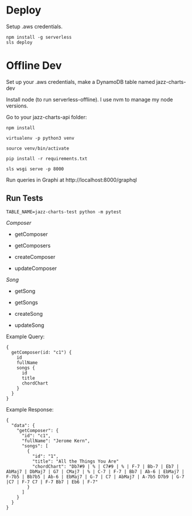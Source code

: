 # Deploy

Setup .aws credentials.

```console
npm install -g serverless
sls deploy
```

# Offline Dev

Set up your .aws credentials, make a DynamoDB table named jazz-charts-dev

Install node (to run serverless-offline). I use nvm to manage my node versions.

Go to your jazz-charts-api folder: 

`npm install`

`virtualenv -p python3 venv`

`source venv/bin/activate`

`pip install -r requirements.txt`

`sls wsgi serve -p 8000`

Run queries in Graphi at http://localhost:8000/graphql

## Run Tests

`TABLE_NAME=jazz-charts-test python -m pytest`

*Composer*

* getComposer

* getComposers

* createComposer

* updateComposer
 

*Song*

* getSong

* getSongs

* createSong

* updateSong

Example Query: 

```
{
  getComposer(id: "c1") {
    id
    fullName
    songs {
      id
      title
      chordChart
    }
  }
}
```

Example Response:

```
{
  "data": {
    "getComposer": {
      "id": "c1",
      "fullName": "Jerome Kern",
      "songs": [
        {
          "id": "1",
          "title": "All the Things You Are"
          "chordChart": "Db7#9 | % | C7#9 | % | F-7 | Bb-7 | Eb7 | AbMaj7 | DbMaj7 | G7 | CMaj7 | % | C-7 | F-7 | Bb7 | Ab-6 | EbMaj7 | F-7b5 | Bb7b5 | Ab-6 | EbMaj7 | G-7 | C7 | AbMaj7 | A-7b5 D7b9 | G-7 |C7 | F-7 C7 | F-7 Bb7 | Eb6 | F-7"
        }
      ]
    }
  }
}
```
